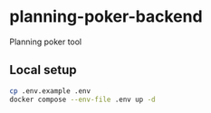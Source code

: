 # planning-poker-backend
Planning poker tool

## Local setup
```bash
cp .env.example .env
docker compose --env-file .env up -d
```
